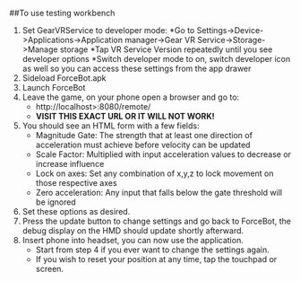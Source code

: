 ##To use testing workbench

1. Set GearVRService to developer mode:
	*Go to Settings->Device->Applications->Application manager->Gear VR Service->Storage->Manage storage
	*Tap VR Service Version repeatedly until you see developer options
	*Switch developer mode to on, switch developer icon as well so you can access these settings from the app drawer
2. Sideload ForceBot.apk
3. Launch ForceBot
4. Leave the game, on your phone open a browser and go to:
	* http://localhost>:8080/remote/
	* **VISIT THIS EXACT URL OR IT WILL NOT WORK!**
5. You should see an HTML form with a few fields:
	* Magnitude Gate: The strength that at least one direction of acceleration must achieve before velocity can be updated
	* Scale Factor: Multiplied with input acceleration values to decrease or increase influence
	* Lock on axes: Set any combination of x,y,z to lock movement on those respective axes
	* Zero acceleration: Any input that falls below the gate threshold will be ignored
6. Set these options as desired.
7. Press the update button to change settings and go back to ForceBot, the debug display on the HMD should update shortly afterward.
8. Insert phone into headset, you can now use the application. 
	* Start from step 4 if you ever want to change the settings again.
	* If you wish to reset your position at any time, tap the touchpad or screen.


